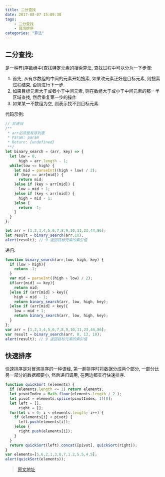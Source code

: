 ```yaml
---
title: 二分查找
date: 2017-08-07 15:09:38
tags:
    - 二分查找
    - 冒泡排序
categories: "算法"
---
```


## 二分查找:

是一种有(序数组中)查找特定元素的搜索算法, 查找过程中可以分为一下步骤:
1. 首先, 从有序数组的中间的元素开始搜索, 如果改元素正好是目标元素, 则搜索过程结束, 否则进行下一步.
2. 如果目标元素大于或者小于中间元素, 则在数组大于或小于中间元素的那一半区域查找, 然后重复第一步的操作
3. 如果某一不数组为空, 则表示找不到目标元素.

代码示例:

```javascript
// 非递归
/**
 * arr必须是有序列表
 * Param: param
 * Return: {undefined}
 **/
let binary_search = (arr, key) => {
  let low = 0,
      high = arr.length - 1;
  while(low <= high) {
    let mid = parseInt((high + low) / 2);
    if (key == arr[mid]) {
      return mid;
    }else if (key > arr[mid]) {
      low = mid + 1;
    }else if (key < arr[mid]) {
      high = mid - 1;
    }else {
      return -1;
    }
  }
};

let arr = [1,2,3,4,5,6,7,8,9,10,11,23,44,86];
let result = binary_search(arr,10);
alert(result); // 9 返回目标元素的索引值
```

递归:
```javascript
function binary_search(arr,low, high, key) {
  if (low > high){
    return -1;
  }
  var mid = parseInt((high + low) / 2);
  if(arr[mid] == key){
    return mid;
  }else if (arr[mid] > key){
    high = mid - 1;
    return binary_search(arr, low, high, key);
  }else if (arr[mid] < key){
    low = mid + 1;
    return binary_search(arr, low, high, key);
  }
};
var arr = [1,2,3,4,5,6,7,8,9,10,11,23,44,86];
var result = binary_search(arr, 0, 13, 10);
alert(result); // 9 返回目标元素的索引值
```

## 快速排序

快速排序是对冒泡排序的一种该经, 第一趟排序时将数据分成两个部分, 一部分比另一部分的数据都要小, 然后递归调用,  在两边都实行快速排序.

```javascript
function quickSort (elements) {
  if (elements.length <= 1) return elements;
  let pivotIndex = Math.floor(elements.length / 2 );
  let pivot = elements.splice(pivotIndex, 1)[0];
  let left = [],
      right = [];
  for(let i = 0; i < elements.length; i++) {
    if (elements[i] < pivot) {
      left.push(elements[i]);
    }else {
      right.push(elements[i]);
    }
  }
  return quickSort(left).concat([pivot], quickSort(right));
}
var elements=[5,6,2,1,3,8,7,1.2,5.5,4.5];
alert(quickSort(elements));
```
> [原文地址](http://www.cnblogs.com/eniac12/p/5329396.html)
